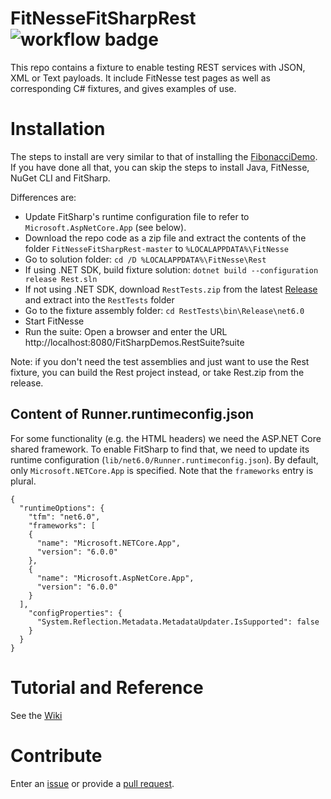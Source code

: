 # FitNesseFitSharpRest ![workflow badge](https://github.com/essenius/FitNesseFitSharpRest/actions/workflows/fitsharp-rest-ci.yml/badge.svg)
This repo contains a fixture to enable testing REST services with JSON, XML or Text payloads. It include FitNesse test pages as well as 
corresponding C# fixtures, and gives examples of use.

# Installation
The steps to install are very similar to that of installing the [FibonacciDemo](../../../FitNesseFitSharpFibonacciDemo). If you have done all that, you can skip the steps to install Java, FitNesse, NuGet CLI and FitSharp.

Differences are:
* Update FitSharp's runtime configuration file to refer to `Microsoft.AspNetCore.App` (see below).
* Download the repo code as a zip file and extract the contents of the folder `FitNesseFitSharpRest-master` to `%LOCALAPPDATA%\FitNesse` 
* Go to solution folder: `cd /D %LOCALAPPDATA%\FitNesse\Rest`
* If using .NET SDK, build fixture solution: `dotnet build --configuration release Rest.sln`
* If not using .NET SDK, download `RestTests.zip` from the latest [Release](../../releases) and extract into the `RestTests` folder
* Go to the fixture assembly folder: `cd RestTests\bin\Release\net6.0`
* Start FitNesse 
* Run the suite: Open a browser and enter the URL http://localhost:8080/FitSharpDemos.RestSuite?suite

Note: if you don't need the test assemblies and just want to use the Rest fixture, you can build the Rest project instead, or take Rest.zip from the release.

## Content of Runner.runtimeconfig.json

For some functionality (e.g. the HTML headers) we need the ASP.NET Core shared framework. To enable FitSharp to find that, we need to update its runtime configuration (`lib/net6.0/Runner.runtimeconfig.json`). By default, only `Microsoft.NETCore.App` is specified. 
Note that the `frameworks` entry is plural.

```
{
  "runtimeOptions": {
    "tfm": "net6.0",
    "frameworks": [
    {
      "name": "Microsoft.NETCore.App",
      "version": "6.0.0"
    }, 
    {
      "name": "Microsoft.AspNetCore.App",
      "version": "6.0.0"
    }
  ],
    "configProperties": {
      "System.Reflection.Metadata.MetadataUpdater.IsSupported": false
    }
  }
}
```
# Tutorial and Reference
See the [Wiki](../../wiki)

# Contribute
Enter an [issue](../../issues) or provide a [pull request](../../pulls). 
